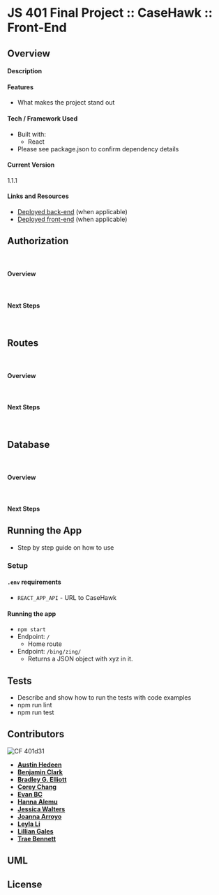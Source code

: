 # JS 401 Final Project :: CaseHawk :: Front-End

## Overview
#### Description

#### Features
- What makes the project stand out

#### Tech / Framework Used
- Built with:
   - React
- Please see package.json to confirm dependency details

#### Current Version
1.1.1

#### Links and Resources
* [Deployed back-end](http://xyz.com) (when applicable)
* [Deployed front-end](http://xyz.com) (when applicable)
​
## Authorization
​
#### Overview
​
​
#### Next Steps

​
## Routes
​
#### Overview
​
#### Next Steps
​
## Database
​
#### Overview
​
#### Next Steps
   
## Running the App
- Step by step guide on how to use

### Setup
#### `.env` requirements
* `REACT_APP_API` - URL to CaseHawk

#### Running the app
* `npm start`
* Endpoint: `/`
  * Home route
* Endpoint: `/bing/zing/`
  * Returns a JSON object with xyz in it.
  
## Tests
- Describe and show how to run the tests with code examples
- npm run lint
- npm run test

## Contributors
![CF](http://i.imgur.com/7v5ASc8.png) 401d31
- [**Austin Hedeen**](https://github.com/Bejoty)
- [**Benjamin Clark**](https://github.com/1benisin)
- [**Bradley G. Elliott**](https://github.com/BGElliott206)
- [**Corey Chang**](https://github.com/coreychang808)
- [**Evan BC**](https://github.com/EvanBC1)
- [**Hanna Alemu**](https://github.com/hannaalemu)
- [**Jessica Walters**](https://github.com/jessicakwalters)
- [**Joanna Arroyo**](https://github.com/joannaarroyo)
- [**Leyla Li**](https://github.com/Leyi-Li)
- [**Lillian Gales**](https://github.com/lillielise)
- [**Trae Bennett**](https://github.com/TraeBenn22)

## UML

## License



